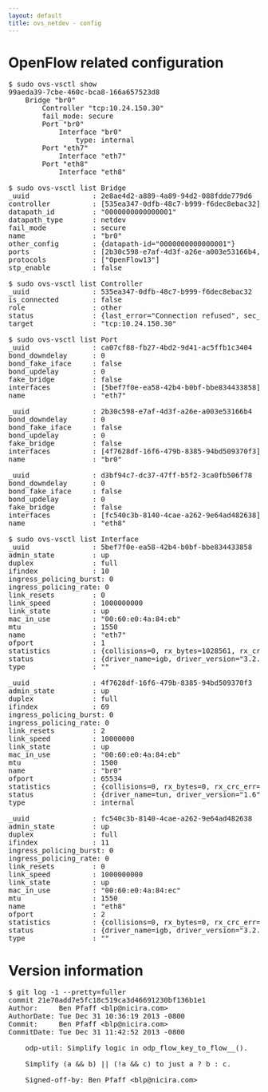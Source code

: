 ```yaml
---
layout: default
title: ovs_netdev - config
---
```


# OpenFlow related configuration
<pre>
$ sudo ovs-vsctl show
99aeda39-7cbe-460c-bca8-166a657523d8
    Bridge "br0"
        Controller "tcp:10.24.150.30"
        fail_mode: secure
        Port "br0"
            Interface "br0"
                type: internal
        Port "eth7"
            Interface "eth7"
        Port "eth8"
            Interface "eth8"

$ sudo ovs-vsctl list Bridge
_uuid               : 2e8ae4d2-a889-4a89-94d2-088fdde779d6
controller          : [535ea347-0dfb-48c7-b999-f6dec8ebac32]
datapath_id         : "0000000000000001"
datapath_type       : netdev
fail_mode           : secure
name                : "br0"
other_config        : {datapath-id="0000000000000001"}
ports               : [2b30c598-e7af-4d3f-a26e-a003e53166b4, ca07cf88-fb27-4bd2-9d41-ac5ffb1c3404, d3bf94c7-dc37-47ff-b5f2-3ca0fb506f78]
protocols           : ["OpenFlow13"]
stp_enable          : false

$ sudo ovs-vsctl list Controller
_uuid               : 535ea347-0dfb-48c7-b999-f6dec8ebac32
is_connected        : false
role                : other
status              : {last_error="Connection refused", sec_since_connect="297", sec_since_disconnect="0", state=BACKOFF}
target              : "tcp:10.24.150.30"

$ sudo ovs-vsctl list Port
_uuid               : ca07cf88-fb27-4bd2-9d41-ac5ffb1c3404
bond_downdelay      : 0
bond_fake_iface     : false
bond_updelay        : 0
fake_bridge         : false
interfaces          : [5bef7f0e-ea58-42b4-b0bf-bbe834433858]
name                : "eth7"

_uuid               : 2b30c598-e7af-4d3f-a26e-a003e53166b4
bond_downdelay      : 0
bond_fake_iface     : false
bond_updelay        : 0
fake_bridge         : false
interfaces          : [4f7628df-16f6-479b-8385-94bd509370f3]
name                : "br0"

_uuid               : d3bf94c7-dc37-47ff-b5f2-3ca0fb506f78
bond_downdelay      : 0
bond_fake_iface     : false
bond_updelay        : 0
fake_bridge         : false
interfaces          : [fc540c3b-8140-4cae-a262-9e64ad482638]
name                : "eth8"

$ sudo ovs-vsctl list Interface
_uuid               : 5bef7f0e-ea58-42b4-b0bf-bbe834433858
admin_state         : up
duplex              : full
ifindex             : 10
ingress_policing_burst: 0
ingress_policing_rate: 0
link_resets         : 0
link_speed          : 1000000000
link_state          : up
mac_in_use          : "00:60:e0:4a:84:eb"
mtu                 : 1550
name                : "eth7"
ofport              : 1
statistics          : {collisions=0, rx_bytes=1028561, rx_crc_err=0, rx_dropped=0, rx_errors=0, rx_frame_err=0, rx_over_err=0, rx_packets=10522, tx_bytes=0, tx_dropped=0, tx_errors=0, tx_packets=0}
status              : {driver_name=igb, driver_version="3.2.10-k", firmware_version="3.10-0"}
type                : ""

_uuid               : 4f7628df-16f6-479b-8385-94bd509370f3
admin_state         : up
duplex              : full
ifindex             : 69
ingress_policing_burst: 0
ingress_policing_rate: 0
link_resets         : 2
link_speed          : 10000000
link_state          : up
mac_in_use          : "00:60:e0:4a:84:eb"
mtu                 : 1500
name                : "br0"
ofport              : 65534
statistics          : {collisions=0, rx_bytes=0, rx_crc_err=0, rx_dropped=0, rx_errors=0, rx_frame_err=0, rx_over_err=0, rx_packets=0, tx_bytes=0, tx_dropped=0, tx_errors=0, tx_packets=0}
status              : {driver_name=tun, driver_version="1.6", firmware_version="N/A"}
type                : internal

_uuid               : fc540c3b-8140-4cae-a262-9e64ad482638
admin_state         : up
duplex              : full
ifindex             : 11
ingress_policing_burst: 0
ingress_policing_rate: 0
link_resets         : 0
link_speed          : 1000000000
link_state          : up
mac_in_use          : "00:60:e0:4a:84:ec"
mtu                 : 1550
name                : "eth8"
ofport              : 2
statistics          : {collisions=0, rx_bytes=0, rx_crc_err=0, rx_dropped=0, rx_errors=0, rx_frame_err=0, rx_over_err=0, rx_packets=0, tx_bytes=380724, tx_dropped=0, tx_errors=0, tx_packets=4114}
status              : {driver_name=igb, driver_version="3.2.10-k", firmware_version="3.10-0"}
type                : ""
</pre>

# Version information
<pre>
$ git log -1 --pretty=fuller
commit 21e70add7e5fc18c519ca3d46691230bf136b1e1
Author:     Ben Pfaff &lt;blp@nicira.com&gt;
AuthorDate: Tue Dec 31 10:36:19 2013 -0800
Commit:     Ben Pfaff &lt;blp@nicira.com&gt;
CommitDate: Tue Dec 31 11:42:52 2013 -0800

    odp-util: Simplify logic in odp_flow_key_to_flow__().
    
    Simplify (a && b) || (!a && c) to just a ? b : c.
    
    Signed-off-by: Ben Pfaff &lt;blp@nicira.com&gt;
</pre>
